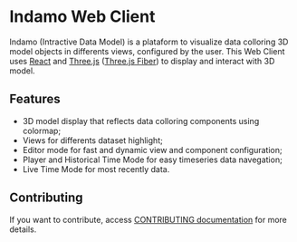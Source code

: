 # Indamo Web Client

Indamo (Intractive Data Model) is a plataform to visualize data colloring 3D model objects in differents views, configured by the user.
This Web Client uses [React](https://react.dev/) and [Three.js](https://threejs.org/) ([Three.js Fiber](https://r3f.docs.pmnd.rs/getting-started/introduction)) to display and interact with 3D model.

## Features

- 3D model display that reflects data colloring components using colormap;
- Views for differents dataset highlight;
- Editor mode for fast and dynamic view and component configuration;
- Player and Historical Time Mode for easy timeseries data navegation;
- Live Time Mode for most recently data.

## Contributing

If you want to contribute, access [CONTRIBUTING documentation](./CONTRIBUTING.md) for more details.
